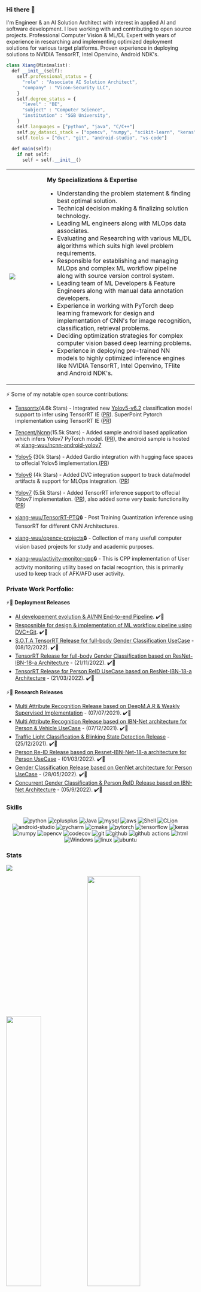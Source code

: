 ### Hi there 👋
I'm Engineer & an AI Solution Architect with interest in applied AI and software development. I love working with and contributing to open source projects. Professional Computer Vision & ML/DL Expert with years of experience in researching and implementing optimized deployment solutions for various target platforms. Proven experience in deploying solutions to NVIDIA TensorRT, Intel Openvino, Android NDK's.

```javascript
class Xiang(Minimalist):
  def __init__(self):
    self.professional_status = {
      "role" : "Associate AI Solution Architect", 
      "company" : "Vicon-Security LLC",
    }
    self.degree_status = {
      "level" : "BE", 
      "subject" : "Computer Science",
      "institution" : "SGB University",
    }
    self.languages = ["python", "java", "C/C++"]
    self.py_datasci_stack = ["opencv", "numpy", "scikit-learn", "keras", "pytorch"]
    self.tools = ["dvc", "git", "android-studio", "vs-code"]
    
  def main(self):
    if not self:
      self = self.__init__()
```

<table  border="0" cellspacing="0" cellpadding="0">
  <tr><td width="20%" height="20%"><a href="https://stackoverflow.com/users/1632479/u-swap?tab=topactivity" target="_blank" rel="noreferrer"><img src="https://github-readme-stackoverflow.vercel.app/?userID=1632479"/></a>
</td>
    <td height="20%">
    
**My Specializations  & Expertise**
- Understanding the problem statement & finding best optimal solution.
- Technical decision making & finalizing solution technology.
- Leading ML engineers along with MLOps data associates.
- Evaluating and Researching with various ML/DL algorithms which suits high level problem requirements.
- Responsible for establishing and managing MLOps and complex ML workflow pipeline along with source version control system.
- Leading team of ML Developers & Feature Engineers along with manual data annotation developers.
- Experience in working with PyTorch deep learning framework for design and implementation of CNN's for image recognition, classification, retrieval problems.
- Deciding optimization strategies for complex computer vision based deep learning problems.
- Experience in deploying pre-trained NN models to highly optimized inference engines like NVIDIA TensorRT, Intel Openvino, TFlite and Android NDK's.
    </td>
    </tr>
</table>


⚡  Some of my notable open source contributions:

* [Tensorrtx](https://github.com/wang-xinyu/tensorrtx)(4.6k Stars) - Integrated new [Yolov5-v6.2](https://github.com/ultralytics/yolov5/releases/tag/v6.2) classification model support to infer using TensorRT IE ([PR](https://github.com/wang-xinyu/tensorrtx/pull/1082)). SuperPoint Pytorch implementation using TensorRT IE ([PR](https://github.com/wang-xinyu/tensorrtx/pull/1034))

* [Tencent/Ncnn](https://github.com/Tencent/ncnn)(15.5k Stars) - Added sample android based application which infers Yolov7 PyTorch model. ([PR](https://github.com/Tencent/ncnn/pull/4038)), the android sample is hosted at [xiang-wuu/ncnn-android-yolov7](https://github.com/xiang-wuu/ncnn-android-yolov7)

* [Yolov5](https://github.com/ultralytics/yolov5) (30k Stars) - Added Gardio integration with hugging face spaces to offecial Yolov5 implementation.([PR](https://github.com/ultralytics/yolov5/pull/8784))

* [Yolov6](https://github.com/meituan/YOLOv6) (4k Stars) - Added DVC integration support to track data/model artifacts & support for MLOps integration. ([PR](https://github.com/meituan/YOLOv6/pull/250))

* [Yolov7](https://github.com/WongKinYiu/yolov7) (5.5k Stars) - Added TensorRT inference support to offecial Yolov7 implementation. ([PR](https://github.com/WongKinYiu/yolov7/pull/57)), also added some very basic functionality ([PR](https://github.com/WongKinYiu/yolov7/pull/54))

* [xiang-wuu/TensorRT-PTQ](https://github.com/xiang-wuu/TensorRT-PTQ):lock: - Post Training Quantization inference using TensorRT for different CNN Architectures. 

* [xiang-wuu/opencv-projects](https://github.com/xiang-wuu/opencv-projects):lock: - Collection of many usefull computer vision based projects for study and academic purposes. 

* [xiang-wuu/activity-monitor-cpp](https://github.com/xiang-wuu/activity-monitor-cpp):lock: -  This is CPP implementation of User activity monitoring utility based on facial recogntion, this is primarily used to keep track of AFK/AFD user activity.  

### Private Work Portfolio:

⚡:1st_place_medal: **Deployment Releases**
   
- [AI developement evolution & AI/NN End-to-end Pipeline](https://github.com/xiang-wuu/xiang-wuu/blob/main/docs/core_ai_evolution.md). :heavy_check_mark::1st_place_medal: 
- [Resposnible for design & implementation of ML workflow pipeline using DVC+Git](https://github.com/xiang-wuu/xiang-wuu/blob/main/docs/mlops_readme.md#data-standardization--workflow-pipeline). :heavy_check_mark::1st_place_medal: 
- [S.O.T.A TensorRT Release for full-body Gender Classification UseCase](https://github.com/xiang-wuu/xiang-wuu/blob/main/docs/v1.4.1-gender-deploy.md) - (08/12/2022). :heavy_check_mark::1st_place_medal: 
- [TensorRT Release for full-body Gender Classification based on ResNet-IBN-18-a Architecture](https://github.com/xiang-wuu/xiang-wuu/blob/main/docs/v1.4-gender-deploy.md) - (21/11/2022). :heavy_check_mark::1st_place_medal:
- [TensorRT Release for Person ReID UseCase based on ResNet-IBN-18-a Architecture](https://github.com/xiang-wuu/xiang-wuu/blob/main/docs/reid_trt_release.md) - (21/03/2022). :heavy_check_mark::1st_place_medal:

⚡:1st_place_medal: **Research Releases**

- [Multi Attribute Recognition Release based on DeepM.A.R & Weakly Supervised Implementation](https://github.com/xiang-wuu/xiang-wuu/blob/main/docs/%20v1.1-alpha-research.md) - (07/07/2021). :heavy_check_mark::1st_place_medal:
- [Multi Attribute Recognition Release based on IBN-Net architecture for Person & Vehicle UseCase](https://github.com/xiang-wuu/xiang-wuu/blob/main/docs/v1.2-beta-research.md) - (07/12/2021). :heavy_check_mark::1st_place_medal:
- [Traffic Light Classification & Blinking State Detection Release](https://github.com/xiang-wuu/xiang-wuu/blob/main/docs/v1.3-beta-research.md) - (25/12/2021). :heavy_check_mark::1st_place_medal:
- [Person Re-ID Release based on Resnet-IBN-Net-18-a architecture for Person UseCase](https://github.com/xiang-wuu/xiang-wuu/blob/main/docs/v1.4-beta-research.md) - (01/03/2022). :heavy_check_mark::1st_place_medal:
- [Gender Classification Release based on GenNet architecture for Person UseCase](https://github.com/xiang-wuu/xiang-wuu/blob/main/docs/v1.5-beta-research.md) - (28/05/2022). :heavy_check_mark::1st_place_medal:
- [Concurrent Gender Classification & Person ReID Release based on IBN-Net Architecture](https://github.com/xiang-wuu/xiang-wuu/blob/main/docs/v1.6-beta-research.md) - (05/9/2022). :heavy_check_mark::1st_place_medal:


### Skills

<p align="center">
  <img alt="python" src="https://img.shields.io/badge/Python-3776AB?style=flat-square&logo=python&logoColor=white" >
  <img alt="cplusplus" src="https://img.shields.io/badge/C%2B%2B-00599C?style=flat-square&logo=c%2B%2B&logoColor=white" >
  <img alt="Java" src="https://img.shields.io/badge/Java-cc0000?style=flat-square&logo=Java&logoColor=white" >
  <img alt="mysql" src="https://img.shields.io/badge/mysql-%2300f.svg?style=flat-square&logo=mysql&logoColor=white" >
  <img alt="aws" src="https://img.shields.io/badge/AWS-%23FF9900.svg?style=flat-square&logo=amazon-aws&logoColor=white" >
  <img alt="Shell" src="https://img.shields.io/badge/Shell-777BB4?style=flat-square&logo=Shell&logoColor=white" >
  <img alt="CLion" src="https://img.shields.io/badge/Visual%20Studio%20Code-0078d7.svg?style=flat-square&logo=visual-studio-code&logoColor=white" >
    <img alt="android-studio" src="https://img.shields.io/badge/Android%20Studio-3DDC84.svg?style=flat-square&logo=android-studio&logoColor=white" >

  <img alt="pycharm" src="https://img.shields.io/badge/PyCharm-black.svg?&style=flat-square&logo=PyCharm&logoColor=white" >
  <img alt="cmake" src="https://img.shields.io/badge/CMake-blue?style=flat-square&logo=cmake&logoColor=white" >
  <img alt="pytorch" src="https://img.shields.io/badge/PyTorch-EE4C2C?style=flat-square&logo=PyTorch&logoColor=white" >
  <img alt="tensorflow" src="https://img.shields.io/badge/TensorFlow-orange?style=flat-square&logo=TensorFlow&logoColor=white" >
  <img alt="keras" src="https://img.shields.io/badge/Keras-lightblue?style=flat-square&logo=Keras&logoColor=white" >
  <img alt="numpy" src="https://img.shields.io/badge/Numpy-777BB4?style=flat-square&logo=numpy&logoColor=white" >
    <img alt="opencv" src="https://img.shields.io/badge/opencv-%23white.svg?style=flat-square&logo=opencv&logoColor=white" >

  <img alt="codecov" src="https://img.shields.io/badge/codecov-%23ff0077.svg?style=flat-square&logo=codecov&logoColor=white" >
  <img alt="git" src="https://img.shields.io/badge/Git-F05032?style=flat-square&logo=git&logoColor=white" >
  <img alt="github" src="https://img.shields.io/badge/GitHub-100000?style=flat-square&logo=github&logoColor=white" >
  <img alt="github actions" src="https://img.shields.io/badge/GH_Actions-2088FF?style=flat-square&logo=github-actions&logoColor=white" >
  <img alt="html" src="https://img.shields.io/badge/HTML-239120?style=flat-square&logo=html5&logoColor=white" >
  <img alt="Windows" src="https://img.shields.io/badge/Arch%20Linux-1793D1?style=flat-square&logo=arch-linux&logoColor=white">
  <img alt="linux" src="https://img.shields.io/badge/Linux-FCC624?style=flat-square&logo=linux&logoColor=black" >
  <img alt="ubuntu" src="https://img.shields.io/badge/Ubuntu-E95420?style=flat-square&logo=ubuntu&logoColor=white" >
</p>   

### Stats

![](https://komarev.com/ghpvc/?username=xiang-wuu&color=green)

<img width="43%" src="https://github-readme-streak-stats.herokuapp.com/?user=xiang-wuu&hide_border=true"/><img width="53%" src="https://github-readme-stats.vercel.app/api?username=xiang-wuu&count_private=true&show_icons=true&include_all_commits=false&hide_border=true&hide_title=true" />

### Socials
                          
<p align="left"> 
<a href="https://www.github.com/sudapure" target="_blank" rel="noreferrer"><img src="https://raw.githubusercontent.com/danielcranney/readme-generator/main/public/icons/socials/github.svg" width="32" height="32" /></a> 
 <a href="https://bitbucket.org/swap786" target="_blank" rel="noreferrer"><img src="https://seeklogo.com/images/B/bitbucket-logo-A98CDF7FBA-seeklogo.com.png" width="32" height="32" /></a> 
<a href="https://www.linkedin.com/in/uswap" target="_blank" rel="noreferrer"><img src="https://raw.githubusercontent.com/danielcranney/readme-generator/main/public/icons/socials/linkedin.svg" width="32" height="32" /></a>
<a href="https://stackoverflow.com/users/1632479/u-swap?tab=topactivity" target="_blank" rel="noreferrer"><img src="https://raw.githubusercontent.com/danielcranney/readme-generator/main/public/icons/socials/stackoverflow.svg" width="32" height="32" /></a>
<a href="https://huggingface.co/xiang-wuu" target="_blank" rel="noreferrer"><img src="https://huggingface.co/front/assets/huggingface_logo-noborder.svg" width="32" height="32" /></a>
  <a href="https://dagshub.com/xiang-wuu" target="_blank" rel="noreferrer"><img src="https://user-images.githubusercontent.com/107029401/192557388-1758133e-df80-4ca2-866a-06c02fd20d0e.png" width="32" height="32" /></a>
  <a href="https://resume.io/r/oUZdBzIFf" target="_blank" rel="noreferrer"><img src="https://resume.io/assets/favicon/resume/apple-touch-icon-b8fda06896fb6e22e014be6ad49291c17233342397d40cb1f3bb1413143287bf.png" width="32" height="32" /></a>
</p>
